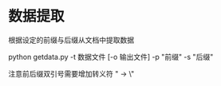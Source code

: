 # 数据提取
根据设定的前缀与后缀从文档中提取数据

python getdata.py -t 数据文件 [-o 输出文件] -p "前缀" -s "后缀"

注意前后缀双引号需要增加转义符
   \" -> \\\"

